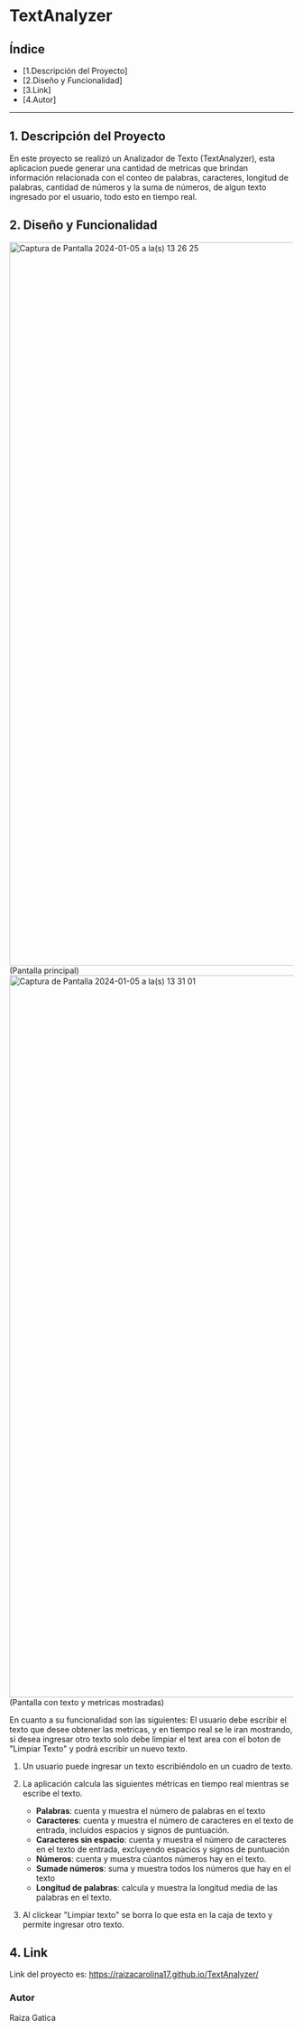 # TextAnalyzer

## Índice

* [1.Descripción del Proyecto]
* [2.Diseño y Funcionalidad]
* [3.Link]
* [4.Autor]

***

## 1. Descripción del Proyecto

En este proyecto se realizó un Analizador de Texto (TextAnalyzer), 
esta aplicacion puede generar una cantidad de metricas que brindan 
información relacionada con el conteo de palabras,
caracteres, longitud de palabras, cantidad de números 
y la suma de números, de algun texto ingresado por el usuario,
todo esto en tiempo real.


## 2. Diseño y Funcionalidad

<img width="1280" alt="Captura de Pantalla 2024-01-05 a la(s) 13 26 25" src="https://github.com/RaizaCarolina17/TextAnalyzer/assets/118690498/27220b3f-e9e7-412c-bdc8-75adc996cfa7">
(Pantalla principal)

<img width="1278" alt="Captura de Pantalla 2024-01-05 a la(s) 13 31 01" src="https://github.com/RaizaCarolina17/TextAnalyzer/assets/118690498/0ad9915a-0468-41a6-80cb-64a51f1d78d0">
(Pantalla con texto y metricas mostradas)

En cuanto a su funcionalidad son las siguientes: 
El usuario debe escribir el texto que desee obtener las metricas,
y en tiempo real se le iran mostrando, si desea ingresar otro texto
solo debe limpiar el text area con el boton de "Limpiar Texto" y podrá
escribir un nuevo texto. 


1. Un usuario puede ingresar un texto escribiéndolo en un cuadro de texto.

2. La aplicación calcula las siguientes métricas en tiempo real
   mientras se escribe el texto. 

    - **Palabras**: cuenta y muestra el número de palabras en el texto
    - **Caracteres**: cuenta y muestra el número de
    caracteres en el texto de entrada, incluidos espacios y signos de
    puntuación.
    - **Caracteres sin espacio**: cuenta y muestra el número de caracteres en el texto de
    entrada, excluyendo espacios y signos de puntuación
    - **Números**: cuenta y muestra cúantos números hay en
    el texto.
    - **Sumade números**: suma y muestra todos los números que
    hay en el texto 
    - **Longitud de palabras**: calcula y muestra la
    longitud media de las palabras en el texto.

4. Al clickear "Limpiar texto" se borra lo que esta en la caja de texto
   y permite ingresar otro texto.


## 4. Link

Link del proyecto es:   https://raizacarolina17.github.io/TextAnalyzer/


### Autor

Raiza Gatica 

